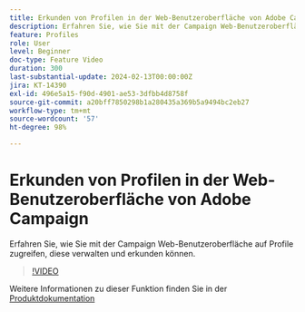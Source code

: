 ```yaml
---
title: Erkunden von Profilen in der Web-Benutzeroberfläche von Adobe Campaign
description: Erfahren Sie, wie Sie mit der Campaign Web-Benutzeroberfläche auf Profile zugreifen, diese verwalten und erkunden können.
feature: Profiles
role: User
level: Beginner
doc-type: Feature Video
duration: 300
last-substantial-update: 2024-02-13T00:00:00Z
jira: KT-14390
exl-id: 496e5a15-f90d-4901-ae53-3dfbb4d8758f
source-git-commit: a20bff7850298b1a280435a369b5a9494bc2eb27
workflow-type: tm+mt
source-wordcount: '57'
ht-degree: 98%

---
```


# Erkunden von Profilen in der Web-Benutzeroberfläche von Adobe Campaign

Erfahren Sie, wie Sie mit der Campaign Web-Benutzeroberfläche auf Profile zugreifen, diese verwalten und erkunden können.

>[!VIDEO](https://video.tv.adobe.com/v/3427293/?learn=on)

Weitere Informationen zu dieser Funktion finden Sie in der [Produktdokumentation](https://experienceleague.adobe.com/docs/campaign-web/v8/audiences/work-with-profiles/about-recipients.html)
